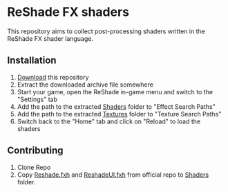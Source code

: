 ReShade FX shaders
==================

This repository aims to collect post-processing shaders written in the ReShade FX shader language.

Installation
------------

1. [Download](https://github.com/crosire/reshade-shaders/archive/master.zip) this repository
2. Extract the downloaded archive file somewhere
3. Start your game, open the ReShade in-game menu and switch to the "Settings" tab
4. Add the path to the extracted [Shaders](/Shaders) folder to "Effect Search Paths"
5. Add the path to the extracted [Textures](/Textures) folder to "Texture Search Paths"
6. Switch back to the "Home" tab and click on "Reload" to load the shaders

Contributing
------------

1. Clone Repo
2. Copy [Reshade.fxh](https://raw.githubusercontent.com/crosire/reshade-shaders/refs/heads/slim/Shaders/ReShade.fxh) and [ReshadeUI.fxh](https://raw.githubusercontent.com/crosire/reshade-shaders/refs/heads/slim/Shaders/ReShadeUI.fxh) from official repo to [Shaders](/Shaders) folder.
